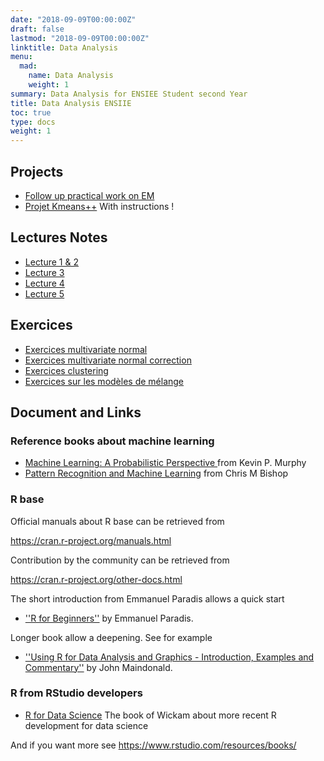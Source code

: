 ```yaml
---
date: "2018-09-09T00:00:00Z"
draft: false
lastmod: "2018-09-09T00:00:00Z"
linktitle: Data Analysis
menu:
  mad:
    name: Data Analysis
    weight: 1
summary: Data Analysis for ENSIEE Student second Year
title: Data Analysis ENSIIE
toc: true
type: docs
weight: 1
---
```



## Projects

  - [Follow up practical work on EM](media/EM-MAD.html)  
  - [Projet Kmeans++](media/Projet-MAD-2022.pdf) With instructions !

## Lectures Notes

  - [Lecture 1 & 2](media/cours01-ENSIEE.pdf)  
  - [Lecture 3](media/cours02-ENSIEE.pdf)  
  - [Lecture 4](media/Algorithme-EM.pdf)  
  - [Lecture 5](media/cours03-ENSIEE.pdf)  


## Exercices
  - [Exercices multivariate normal](media/TD-multivariate.pdf)
  - [Exercices multivariate normal correction](media/TD-01-ENSIEE-correction.pdf)
  - [Exercices clustering](media/TD-clustering.pdf)
  - [Exercices sur les modèles de mélange](media/TD-mixture.pdf)
## Document and Links

### Reference books about machine learning

  - [Machine Learning: A Probabilistic Perspective
](http://noiselab.ucsd.edu/ECE228/Murphy_Machine_Learning.pdf) from Kevin P. Murphy
  - [Pattern Recognition and Machine Learning](http://users.isr.ist.utl.pt/~wurmd/Livros/school/Bishop%20-%20Pattern%20Recognition%20And%20Machine%20Learning%20-%20Springer%20%202006.pdf) from  Chris M Bishop 
  

### R base

Official manuals about R base can be retrieved from 

https://cran.r-project.org/manuals.html



Contribution by the community can be retrieved from

https://cran.r-project.org/other-docs.html

The short introduction from Emmanuel Paradis allows a quick start

   - [''R for Beginners''](https://cran.r-project.org/doc/contrib/Paradis-rdebuts_en.pdf) by Emmanuel Paradis.

Longer book allow a deepening. See for example

  - [''Using R for Data Analysis and Graphics - Introduction, Examples and Commentary''](https://cran.r-project.org/doc/contrib/usingR.pdf) by John Maindonald.



### R from RStudio developers

  -  [R for Data Science](https://r4ds.had.co.nz/)   The book of Wickam about more recent R development for data science 

And if you want more see https://www.rstudio.com/resources/books/

